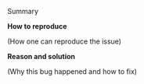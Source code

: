 Summary

**How to reproduce**

(How one can reproduce the issue)

**Reason and solution**

(Why this bug happened and how to fix)
